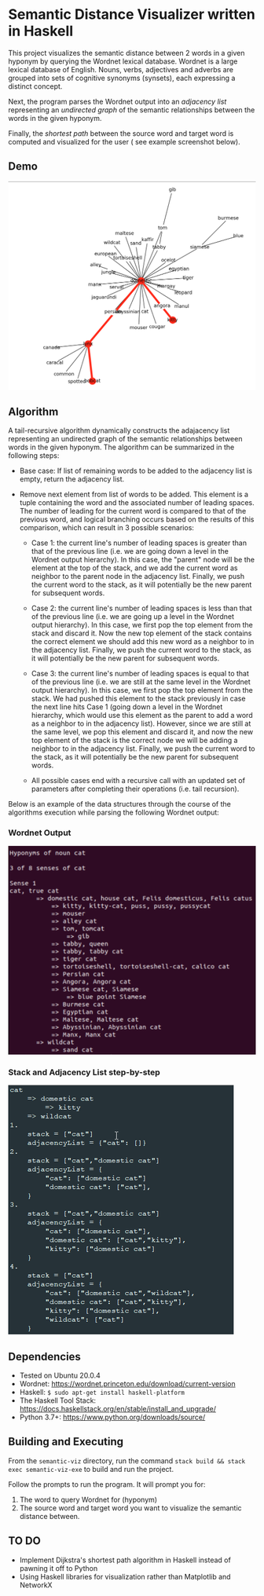 # Semantic Distance Visualizer written in Haskell

This project visualizes the semantic distance between 2 words in a given hyponym by querying the Wordnet lexical database. Wordnet is a large lexical database of English. Nouns, verbs, adjectives and adverbs are grouped into sets of cognitive synonyms (synsets), each expressing a distinct concept.

Next, the program parses the Wordnet output into an *adjacency list* representing an *undirected graph* of the semantic relationships between the words in the given hyponym. 

Finally, the *shortest path* between the source word and target word is computed and visualized for the user (
see example screenshot below).


## Demo
<img src="static/demo.png" alt="ls /proc" width="900">

## Algorithm

A tail-recursive algorithm dynamically constructs the adajacency list representing an undirected graph of the semantic relationships between words in the given hyponym. The algorithm can be summarized in the following steps:
  
 - Base case: If list of remaining words to be added to the adjacency list is empty, return the adjacency list.

 - Remove next element from list of words to be added. This element is a tuple containing the word and the associated number of leading spaces. The number of leading for the current word is compared to that of the previous word, and logical branching occurs based on the results of this comparison, which can result in 3 possible scenarios:

	- Case 1: the current line's number of leading spaces is greater than that of the previous line (i.e. we are going down a level in the Wordnet output hierarchy). In this case, the "parent" node will be the element at the top of the stack, and we add the current word as  neighbor to the parent node in the adjacency list. Finally, we push the current word to the stack, as it will potentially be the new parent for subsequent words.

	- Case 2: the current line's number of leading spaces is less than that of the previous line (i.e. we are going up a level in the Wordnet output hierarchy). In this case, we first pop the top element from the stack and discard it. Now the new top element of the stack contains the correct element we should add this new word as a neighbor to in the adjacency list. Finally, we push the current word to the stack, as it will potentially be the new parent for subsequent words. 

	- Case 3: the current line's number of leading spaces is equal to that of the previous line (i.e. we are still at the same level in the Wordnet output hierarchy). In this case, we first pop the top element from the stack. We had pushed this element to the stack previously in case the next line hits Case 1 (going down a level in the Wordnet hierarchy, which would use this element as the parent to add a word as a neighbor to in the adjacency list). However, since we are still at the same level, we pop this element and discard it, and now the new top element of the stack is the correct node we will be adding a neighbor to in the adjacency list. Finally, we push the current word to the stack, as it will potentially be the new parent for subsequent words. 

	- All possible cases end with a recursive call with an updated set of parameters after completing their operations (i.e. tail recursion).
  

 Below is an example of the data structures through the course of the algorithms execution while parsing the following Wordnet output:

 ### Wordnet Output
  <img src="static/wnoutput.png"/>

 ### Stack and Adjacency List step-by-step
  <img src="static/data_structures4.png"/>



## Dependencies
- Tested on Ubuntu 20.0.4
- Wordnet: https://wordnet.princeton.edu/download/current-version
- Haskell: `$ sudo apt-get install haskell-platform`
- The Haskell Tool Stack: https://docs.haskellstack.org/en/stable/install_and_upgrade/
- Python 3.7+: https://www.python.org/downloads/source/

## Building and Executing
From the `semantic-viz` directory, run the command `stack build && stack exec semantic-viz-exe` to build and run the project.

Follow the prompts to run the program. It will prompt you for:

1. The word to query Wordnet for (hyponym)
2. The source word and target word you want to visualize the semantic distance between.


## TO DO
- Implement Dijkstra's shortest path algorithm in Haskell instead of pawning it off to Python
- Using Haskell libraries for visualization rather than Matplotlib and NetworkX
